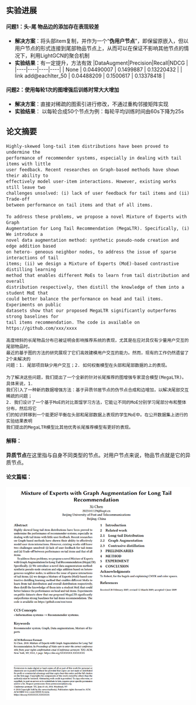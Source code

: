 ## 实验进展
#### 问题1：头-尾 物品边的添加存在表现较差
- **解决方案**：将头部item复制，并作为一个“**伪用户节点**”，即保留原嵌入，但以用户节点的形式连接到尾部物品节点上，从而可以在保证不影响其他节点的情况下，利用LightGCN的聚合机制
- **实验结果**：有一定提升，方法有效
  |DataAugment|Precision|Recall|NDCG |
  |----|----|----|----|
  | None | 0.04490007 | 0.1499887 | 0.13220432 |
  | link add@eachIter_50 | 0.04488209 | 0.1500617 | 0.13378418 |
#### 问题2：使用每轮1次的图增强后训练时常大大增加
- **解决方案**：直接对稀疏的图索引进行修改，不通过重构邻接矩阵实现
- **实验结果**：
  以每轮合成50个节点为例：每轮平均训练时间由60s下降为25s
## 论文摘要
```
Highly-skewed long-tail item distributions have been proved to undermine the 
performance of recommender systems, especially in dealing with tail items with little 
user feedback. Recent researches on Graph-based methods have shown their ability to 
effectively model user-item interactions. However, existing works still leave two 
challenges unsolved: (i) lack of user feedback for tail items and (ii) Trade-off 
between performance on tail items and that of all items.

To address these problems, we propose a novel Mixture of Experts with Graph 
Augmentation for Long Tail Recommendation (MegaLTR). Specifically, (i) We introduce a 
novel data augmentation method: synthetic pseudo-node creation and edge addition based 
on hetero- geneous neighbor nodes, to address the issue of sparse interactions of tail 
items; (ii) we design a Mixture of Experts (MoE)-based contrastive distilling learning 
method that enables different MoEs to learn from tail distribution and overall 
distribution respectively, then distill the knowledge of them into a student MoE that 
could better balance the performance on head and tail items. Experiments on public 
datasets show that our proposed MegaLTR significantly outperforms strong baselines for 
tail items recommendation. The code is available on https://github.com/xxx/xxxx

高度倾斜的长尾物品分布已被证明会影响推荐系统的表现，尤其是在应对具仅有少量用户交互的尾部物品时。
最近的基于图的方法的研究展现了它们高效建模用户交互的能力。然而，现有的工作仍然遗留了2个未解决的
问题：1. 尾部项目缺少用户交互；2. 如何权衡模型在头部和尾部数据的上的表现。

为了解决这些问题，我们提出了一个全新的针对长尾推荐的图增强专家混合模型(MegaLTR)。具体来说，1. 
我们引入了一种新的数据增强方法：基于异质邻居节点的伪节点合成和边增加，以解决尾部交互稀疏的问题；
2. 我们设计了一个基于MoE的对比蒸馏学习方法，它能让不同的MoE分别学习尾部分布和整体分布，然后将它
们的知识转移到一个能更好平衡在头部和尾部数据上表现的学生MoE中。在公开数据集上进行的实验结果表明
我们提出的MegaLTR模型比其他优秀长尾推荐模型有更好的表现。
```
#### 解释：
**异质节点**在这里指与自身不同类型的节点。对用户节点来说，物品节点就是它的异质节点。

#### 论文篇幅：
![alt text](image/image-19.png)